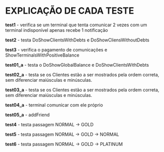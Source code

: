 # EXPLICAÇÃO DE CADA TESTE

**test1** - verifica se um terminal que tenta comunicar 2 vezes com um terminal indisponível apenas recebe 1 notificação

**test2** - testa DoShowClientsWithDebts e DoShowCliensWithoutDebts

**test3** - verifica o pagamento de comunicações e ShowTerminalsWithPositiveBalance

**test01_a** - testa o DoShowGlobalBalance e DoShowClientsWithDebts

**test02_a** - testa se os Clientes estão a ser mostrados pela ordem correta, sem diferenciar maiúsculas e minúsculas.

**test03_a** - testa se os Clientes estão a ser mostrados pela ordem correta, sem diferenciar maiúsculas e minúsculas.

**test04_a** - terminal comunicar com ele próprio

**test05_a** - addFriend

**test4** - testa passagem NORMAL -> GOLD

**test5** - testa passagem NORMAL -> GOLD -> NORMAL

**test6** - testa passagem NORMAL -> GOLD -> PLATINUM
